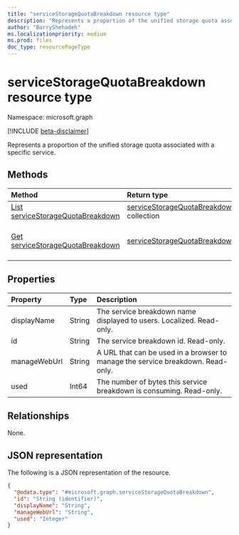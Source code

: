 ```yaml
---
title: "serviceStorageQuotaBreakdown resource type"
description: "Represents a proportion of the unified storage quota associated with a specific service."
author: "BarryShehadeh"
ms.localizationpriority: medium
ms.prod: files
doc_type: resourcePageType
---
```


# serviceStorageQuotaBreakdown resource type

Namespace: microsoft.graph

[!INCLUDE [beta-disclaimer](../../includes/beta-disclaimer.md)]

Represents a proportion of the unified storage quota associated with a specific service.

## Methods
|Method|Return type|Description|
|:---|:---|:---|
|[List serviceStorageQuotaBreakdown](../api/unifiedstoragequota-list-services.md)| [serviceStorageQuotaBreakdown](../resources/servicestoragequotabreakdown.md) collection|Get a list of services in the serviceStorageQuotaBreakdown.|
|[Get serviceStorageQuotaBreakdown](../api/servicestoragequotabreakdown-get.md)|[serviceStorageQuotaBreakdown](../resources/servicestoragequotabreakdown.md)|Read the properties and relationships of a [serviceStorageQuotaBreakdown](../resources/servicestoragequotabreakdown.md) object.|

## Properties
|Property|Type|Description|
|:---|:---|:---|
|displayName|String|The service breakdown name displayed to users. Localized. Read-only.|
|id|String|The service breakdown id. Read-only.|
|manageWebUrl|String|A URL that can be used in a browser to manage the service breakdown. Read-only.|
|used|Int64|The number of bytes this service breakdown is consuming. Read-only.|

## Relationships
None.

## JSON representation
The following is a JSON representation of the resource.
<!-- {
  "blockType": "resource",
  "keyProperty": "id",
  "@odata.type": "microsoft.graph.serviceStorageQuotaBreakdown",
}
-->
``` json
{
  "@odata.type": "#microsoft.graph.serviceStorageQuotaBreakdown",
  "id": "String (identifier)",
  "displayName": "String",
  "manageWebUrl": "String",
  "used": "Integer"
}
```

